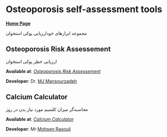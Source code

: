 # Osteoporosis self-assessment tools
**[Home Page](https://mansourzadeh.github.io/ORC/)**

مجموعه ابزارهای خودارزیابی پوکی استخوان 

## Osteoporosis Risk Assessement
ارزیابی خطر پوکی استخوان

**Available at**: *[Osteoporosis Risk Assessement](https://mansourzadeh.github.io/ORC/Osteoporosis_Risk_Check.html)*

**Developer**: Dr. [MJ Mansourzadeh](https://mansourzadeh.github.io)


## Calcium Calculator
محاسبه‌گر میزان کلسیم مورد نیاز بدن در روز


**Available at**: *[Calcium Calculator](https://mansourzadeh.github.io/ORC/Calcium_Calculator.html)*

**Developer**: Mr [Mohsen Rasouli](https://github.com/mohsen-rasouli)

